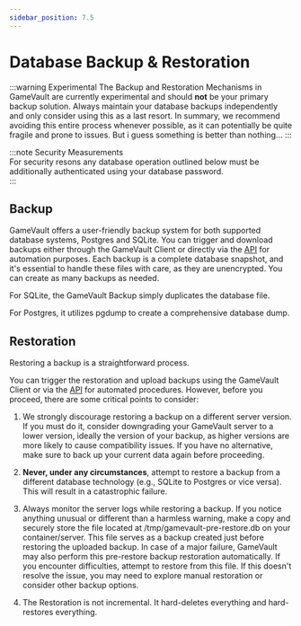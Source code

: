 ```yaml
---
sidebar_position: 7.5
---
```


# Database Backup & Restoration

:::warning Experimental
The Backup and Restoration Mechanisms in GameVault are currently experimental and should **not** be your primary backup solution. Always maintain your database backups independently and only consider using this as a last resort. In summary, we recommend avoiding this entire process whenever possible, as it can potentially be quite fragile and prone to issues. But i guess something is better than nothing...
:::

:::note Security Measurements  
For security resons any database operation outlined below must be additionally authenticated using your database password.  
:::

## Backup

GameVault offers a user-friendly backup system for both supported database systems, Postgres and SQLite. You can trigger and download backups either through the GameVault Client or directly via the [API](../advanced-usage/api-usage.md) for automation purposes. Each backup is a complete database snapshot, and it's essential to handle these files with care, as they are unencrypted. You can create as many backups as needed.

For SQLite, the GameVault Backup simply duplicates the database file.

For Postgres, it utilizes pgdump to create a comprehensive database dump.

## Restoration

Restoring a backup is a straightforward process.

You can trigger the restoration and upload backups using the GameVault Client or via the [API](../advanced-usage/api-usage.md) for automated procedures. However, before you proceed, there are some critical points to consider:

1. We strongly discourage restoring a backup on a different server version. If you must do it, consider downgrading your GameVault server to a lower version, ideally the version of your backup, as higher versions are more likely to cause compatibility issues. If you have no alternative, make sure to back up your current data again before proceeding.

2. **Never, under any circumstances**, attempt to restore a backup from a different database technology (e.g., SQLite to Postgres or vice versa). This will result in a catastrophic failure.

3. Always monitor the server logs while restoring a backup. If you notice anything unusual or different than a harmless warning, make a copy and securely store the file located at /tmp/gamevault-pre-restore.db on your container/server. This file serves as a backup created just before restoring the uploaded backup. In case of a major failure, GameVault may also perform this pre-restore backup restoration automatically. If you encounter difficulties, attempt to restore from this file. If this doesn't resolve the issue, you may need to explore manual restoration or consider other backup options.

4. The Restoration is not incremental. It hard-deletes everything and hard-restores everything.
